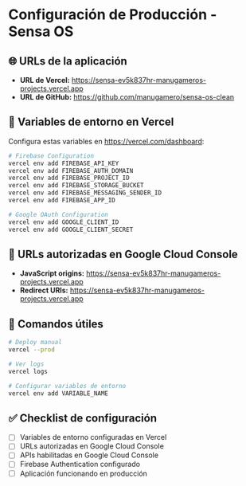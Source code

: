 # Configuración de Producción - Sensa OS

## 🌐 URLs de la aplicación
- **URL de Vercel:** https://sensa-ev5k837hr-manugameros-projects.vercel.app
- **URL de GitHub:** https://github.com/manugamero/sensa-os-clean

## 🔧 Variables de entorno en Vercel
Configura estas variables en https://vercel.com/dashboard:

```bash
# Firebase Configuration
vercel env add FIREBASE_API_KEY
vercel env add FIREBASE_AUTH_DOMAIN  
vercel env add FIREBASE_PROJECT_ID
vercel env add FIREBASE_STORAGE_BUCKET
vercel env add FIREBASE_MESSAGING_SENDER_ID
vercel env add FIREBASE_APP_ID

# Google OAuth Configuration
vercel env add GOOGLE_CLIENT_ID
vercel env add GOOGLE_CLIENT_SECRET
```

## 🔗 URLs autorizadas en Google Cloud Console
- **JavaScript origins:** https://sensa-ev5k837hr-manugameros-projects.vercel.app
- **Redirect URIs:** https://sensa-ev5k837hr-manugameros-projects.vercel.app

## 🚀 Comandos útiles
```bash
# Deploy manual
vercel --prod

# Ver logs
vercel logs

# Configurar variables de entorno
vercel env add VARIABLE_NAME
```

## ✅ Checklist de configuración
- [ ] Variables de entorno configuradas en Vercel
- [ ] URLs autorizadas en Google Cloud Console
- [ ] APIs habilitadas en Google Cloud Console
- [ ] Firebase Authentication configurado
- [ ] Aplicación funcionando en producción
